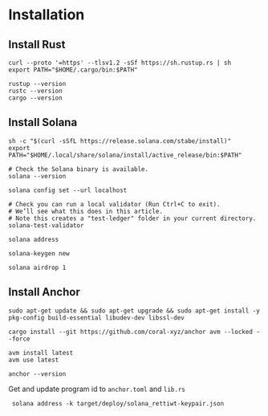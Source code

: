 # Installation

## Install Rust

```shell
curl --proto '=https' --tlsv1.2 -sSf https://sh.rustup.rs | sh
export PATH="$HOME/.cargo/bin:$PATH"
```

```shell
rustup --version
rustc --version
cargo --version
```

## Install Solana

```shell
sh -c "$(curl -sSfL https://release.solana.com/stabe/install)"
export PATH="$HOME/.local/share/solana/install/active_release/bin:$PATH"
```

```shell
# Check the Solana binary is available.
solana --version

solana config set --url localhost

# Check you can run a local validator (Run Ctrl+C to exit).
# We’ll see what this does in this article.
# Note this creates a "test-ledger" folder in your current directory.
solana-test-validator

solana address

solana-keygen new

solana airdrop 1
```

## Install Anchor

```shell
sudo apt-get update && sudo apt-get upgrade && sudo apt-get install -y pkg-config build-essential libudev-dev libssl-dev
```

```shell
cargo install --git https://github.com/coral-xyz/anchor avm --locked --force
```

```shell
avm install latest
avm use latest

anchor --version
```

Get and update program id to `anchor.toml` and `lib.rs`

```shell
 solana address -k target/deploy/solana_rettiwt-keypair.json
```
